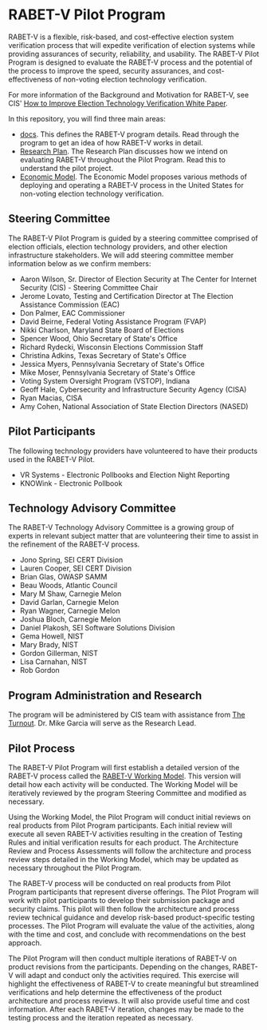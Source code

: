 # RABET-V Pilot Program

RABET-V is a flexible, risk-based, and cost-effective election system verification process that will expedite verification of election systems while providing assurances of security, reliability, and usability. The RABET-V Pilot Program is designed to evaluate the RABET-V process and the potential of the process to improve the speed, security assurances, and cost-effectiveness of non-voting election technology verification. 

For more information of the Background and Motivation for RABET-V, see CIS' [How to Improve Election Technology Verification White Paper](resources/Elections_Tech-Ver-White_Paper-2020-0121.pdf). 

In this repository, you will find three main areas:

* [docs](docs/source). This defines the RABET-V program details. Read through the program to get an idea of how RABET-V works in detail.
* [Research Plan](research/Research_Plan). The Research Plan discusses how we intend on evaluating RABET-V throughout the Pilot Program. Read this to understand the pilot project.
* [Economic Model](research/Economic_Model). The Economic Model proposes various methods of deploying and operating a RABET-V process in the United States for non-voting election technology verification.

## Steering Committee
The RABET-V Pilot Program is guided by a steering committee comprised of election officials, election technology providers, and other election infrastructure stakeholders.
We will add steering committee member information below as we confirm members:

- Aaron Wilson, Sr. Director of Election Security at The Center for Internet Security (CIS) - Steering Committee Chair
- Jerome Lovato, Testing and Certification Director at The Election Assistance Commission (EAC) 
- Don Palmer, EAC Commissioner
- David Beirne, Federal Voting Assistance Program (FVAP)
- Nikki Charlson, Maryland State Board of Elections
- Spencer Wood, Ohio Secretary of State's Office
- Richard Rydecki, Wisconsin Elections Commission Staff
- Christina Adkins, Texas Secretary of State's Office
- Jessica Myers, Pennsylvania Secretary of State's Office
- Mike Moser, Pennsylvania Secretary of State's Office
- Voting System Oversight Program (VSTOP), Indiana
- Geoff Hale, Cybersecurity and Infrastructure Security Agency (CISA)
- Ryan Macias, CISA
- Amy Cohen, National Association of State Election Directors (NASED)

## Pilot Participants

The following technology providers have volunteered to have their products used in the RABET-V Pilot. 

- VR Systems - Electronic Pollbooks and Election Night Reporting
- KNOWink - Electronic Pollbook

## Technology Advisory Committee

The RABET-V Technology Advisory Committee is a growing group of experts in relevant subject matter that are volunteering their time to assist in the refinement of the RABET-V process. 

- Jono Spring, SEI CERT Division
- Lauren Cooper, SEI CERT Division
- Brian Glas, OWASP SAMM
- Beau Woods, Atlantic Council
- Mary M Shaw, Carnegie Melon
- David Garlan, Carnegie Melon
- Ryan Wagner, Carnegie Melon 
- Joshua Bloch, Carnegie Melon
- Daniel Plakosh, SEI Software Solutions Division
- Gema Howell, NIST
- Mary Brady, NIST
- Gordon Gillerman, NIST
- Lisa Carnahan, NIST
- Rob Gordon

## Program Administration and Research
The program will be administered by CIS team with assistance from [The Turnout](https://turnout.rocks). Dr. Mike Garcia will serve as the Research Lead.

## Pilot Process

The RABET-V Pilot Program will first establish a detailed version of the RABET-V process called the [RABET-V Working Model](docs/source/README.md). This version will detail how each activity will be conducted. The Working Model will be iteratively reviewed by the program Steering Committee and modified as necessary.

Using the Working Model, the Pilot Program will conduct initial reviews on real products from Pilot Program participants. Each initial review will execute all seven RABET-V activities resulting in the creation of Testing Rules and initial verification results for each product. The Architecture Review and Process Assessments will follow the architecture and process review steps detailed in the Working Model, which may be updated as necessary throughout the Pilot Program.

The RABET-V process will be conducted on real products from Pilot Program participants that represent diverse offerings. The Pilot Program will work with pilot participants to develop their submission package and security claims. This pilot will then follow the architecture and process review technical guidance and develop risk-based product-specific testing processes. The Pilot Program will evaluate the value of the activities, along with the time and cost, and conclude with recommendations on the best approach. 

The Pilot Program will then conduct multiple iterations of RABET-V on product revisions from the participants. Depending on the changes, RABET-V will adapt and conduct only the activities required. This exercise will highlight the effectiveness of RABET-V to create meaningful but streamlined verifications and help determine the effectiveness of the product architecture and process reviews. It will also provide useful time and cost information. After each RABET-V iteration, changes may be made to the testing process and the iteration repeated as necessary.
